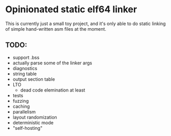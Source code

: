# Opinionated static elf64 linker

This is currently just a small toy project, and it's only able to do static linking of simple hand-written asm files at the moment.

## TODO:
* support .bss
* actually parse some of the linker args
* diagnostics
* string table
* output section table
* LTO
    * dead code elemination at least
* tests
* fuzzing
* caching
* parallelism
* layout randomization
* deterministic mode
* "self-hosting"
